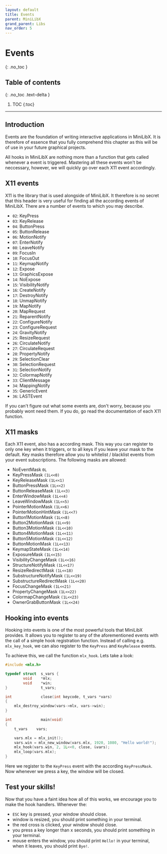 ```yaml
---
layout: default
title: Events
parent: MiniLibX
grand_parent: Libs
nav_order: 5
---
```


# Events
{: .no_toc }

## Table of contents
{: .no_toc .text-delta }

1. TOC
{:toc}

---

## Introduction

Events are the foundation of writing interactive applications in MiniLibX. It is
therefore of essence that you fully comprehend this chapter as this will be of
use in your future graphical projects.

All hooks in MiniLibX are nothing more than a function that gets called whenever
a event is triggered. Mastering all these events won't be neccessary, however,
we will quickly go over each X11 event accordingly.

## X11 events

X11 is the library that is used alongside of MiniLibX. It therefore is no secret
that this header is very useful for finding all the according events of
MiniLibX. There are a number of events to which you may describe.

- `02`: KeyPress
- `03`: KeyRelease
- `04`: ButtonPress
- `05`: ButtonRelease
- `06`: MotionNotify
- `07`: EnterNotify
- `08`: LeaveNotify
- `09`: FocusIn
- `10`: FocusOut
- `11`: KeymapNotify
- `12`: Expose
- `13`: GraphicsExpose
- `14`: NoExpose
- `15`: VisibilityNotify
- `16`: CreateNotify
- `17`: DestroyNotify
- `18`: UnmapNotify
- `19`: MapNotify
- `20`: MapRequest
- `21`: ReparentNotify
- `22`: ConfigureNotify
- `23`: ConfigureRequest
- `24`: GravityNotify
- `25`: ResizeRequest
- `26`: CirculateNotify
- `27`: CirculateRequest
- `28`: PropertyNotify
- `29`: SelectionClear
- `30`: SelectionRequest
- `31`: SelectionNotify
- `32`: ColormapNotify
- `33`: ClientMessage
- `34`: MappingNotify
- `35`: GenericEvent
- `36`: LASTEvent

If you can't figure out what some events are, don't worry, because you probably
wont need them. If you do, go read the documentation of each X11 function.

## X11 masks

Each X11 event, also has a according mask. This way you can register to only
one key when it triggers, or to all keys if you leave your mask to the default.
Key masks therefore allow you to whitelist / blacklist events from your event
subscriptions. The following masks are allowed:

- NoEventMask `0L`
- KeyPressMask `(1L<<0)`  
- KeyReleaseMask `(1L<<1)`  
- ButtonPressMask `(1L<<2)`  
- ButtonReleaseMask `(1L<<3)`  
- EnterWindowMask `(1L<<4)`  
- LeaveWindowMask `(1L<<5)`  
- PointerMotionMask `(1L<<6)`  
- PointerMotionHintMask `(1L<<7)`  
- Button1MotionMask `(1L<<8)`  
- Button2MotionMask `(1L<<9)`  
- Button3MotionMask `(1L<<10)` 
- Button4MotionMask `(1L<<11)` 
- Button5MotionMask `(1L<<12)` 
- ButtonMotionMask `(1L<<13)` 
- KeymapStateMask `(1L<<14)`
- ExposureMask `(1L<<15)` 
- VisibilityChangeMask `(1L<<16)` 
- StructureNotifyMask `(1L<<17)` 
- ResizeRedirectMask `(1L<<18)` 
- SubstructureNotifyMask `(1L<<19)` 
- SubstructureRedirectMask `(1L<<20)` 
- FocusChangeMask `(1L<<21)` 
- PropertyChangeMask `(1L<<22)` 
- ColormapChangeMask `(1L<<23)` 
- OwnerGrabButtonMask `(1L<<24)` 

## Hooking into events

Hooking into events is one of the most powerful tools that MiniLibX provides. It
allows you to register to any of the aforementioned events with the call of a
simple hook registration function. Instead of calling e.g. `mlx_key_hook`, we
can also register to the `KeyPress` and `KeyRelease` events. 

To achieve this, we call the function `mlx_hook`. Lets take a look:

```c
#include <mlx.h>

typedef struct  s_vars {
        void    *mlx;
        void    *win;
}               t_vars;

int             close(int keycode, t_vars *vars)
{
    mlx_destroy_window(vars->mlx, vars->win);
}

int             main(void)
{
    t_vars    vars;

    vars.mlx = mlx_init();
    vars.win = mlx_new_window(vars.mlx, 1920, 1080, "Hello world!");
    mlx_hook(vars.win, 2, 1L<<0, close, &vars);
    mlx_loop(vars.mlx);
} 
```

Here we register to the `KeyPress` event with the according `KeyPressMask`. Now
whenever we press a key, the window will be closed.

## Test your skills!

Now that you have a faint idea how all of this works, we encourage you to make
the hook handlers. Whenever the:
- `ESC` key is pressed, your window should close.
- window is resized, you should print something in your terminal.
- the red cross is clicked, your window should close.
- you press a key longer than x seconds, you should print something in your
terminal.
- mouse enters the window, you should print `Hello!` in your terminal, when it
leaves, you should print `Bye!`.
